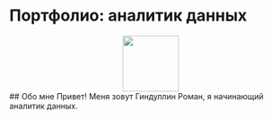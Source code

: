 # Портфолио: аналитик данных
<div id="header" align="center">
  <img src="https://media.giphy.com/media/M9gbBd9nbDrOTu1Mqx/giphy.gif" width="100"/>
</div>
## Обо мне 
Привет! Меня зовут Гиндуллин Роман, я начинающий аналитик данных. 
